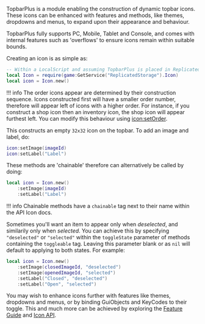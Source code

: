 [icon:setOrder]: https://1foreverhd.github.io/TopbarPlus/API/Icon/#setorder
[Feature Guide]: https://1foreverhd.github.io/TopbarPlus/features
[Icon API]: https://1foreverhd.github.io/TopbarPlus/API/Icon

TopbarPlus is a module enabling the construction of dynamic topbar icons. These icons can be enhanced with features and methods, like themes, dropdowns and menus, to expand upon their appearance and behaviour.

TopbarPlus fully supports PC, Mobile, Tablet and Console, and comes with internal features such as 'overflows' to ensure icons remain within suitable bounds.

Creating an icon is as simple as:

``` lua
-- Within a LocalScript and assuming TopbarPlus is placed in ReplicatedStorage
local Icon = require(game:GetService("ReplicatedStorage").Icon)
local icon = Icon.new()
```

!!! info
    The order icons appear are determined by their construction sequence. Icons constructed first will have a smaller order number, therefore will appear left of icons with a higher order. For instance, if you construct a shop icon then an inventory icon, the shop icon will appear furthest left. You can modify this behaviour using [icon:setOrder].

This constructs an empty ``32x32`` icon on the topbar. To add an image and label, do:
```lua
icon:setImage(imageId)
icon:setLabel("Label")
```

These methods are 'chainable' therefore can alternatively be called by doing:
```lua
local icon = Icon.new()
    :setImage(imageId)
    :setLabel("Label")
```

!!! info
    Chainable methods have a ``chainable`` tag next to their name within the API Icon docs.

Sometimes you'll want an item to appear only when *deselected*, and similarily only when *selected*. You can achieve this by specifying ``"deselected"`` or ``"selected"`` within the ``toggleState`` parameter of methods containing the ``toggleable`` tag. Leaving this parameter blank or as ``nil`` will default to applying to both states. For example:
```lua
local icon = Icon.new()
    :setImage(closedImageId, "deselected")
    :setImage(openedImageId, "selected")
    :setLabel("Closed", "deselected")
    :setLabel("Open", "selected")
```

You may wish to enhance icons further with features like themes, dropdowns and menus, or by binding GuiObjects and KeyCodes to their toggle. This and much more can be achieved by exploring the [Feature Guide] and [Icon API].